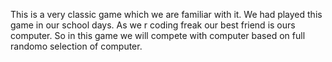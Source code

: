 This is a very classic game which we are familiar with it. We had played this game in our school days. As we r coding freak our best friend is ours computer. So in this game we will compete with computer based on full randomo selection of computer.
